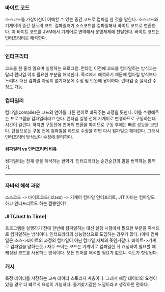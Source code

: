 ### 바이트 코드
소스코드를 가상머신이 이해할 수 있는 중간 코드로 컴파일 한 것을 말한다. 소스코드와 기계어의 중간 정도의 코드. 컴파일러가 소스코드를 컴파일해서 바이트 코드로 변환한다. 이 바이트 코드를 JVM에서 기계어로 변역해서  운영체제에 전달한다. 바이트 코드는 인터프리터로 해석한다. 
___
### 인터프리터
코드를 한 줄씪 읽으며 실행하는 프로그램. 런타임 이전에 코드를 컴파일하는 방식과는 달리 런타임 이후 필요한 부분을 해석한다. 즉석에서 해석하기 때문에 컴파일 방식보다 느리다. 대신 컴파일 과정이 없기때문에 수정 및 보완에 용이하다. 런타임 중 실시간 수정도 가능.

### 컴파일러
컴파일(compile)은 코드의 언어를 다른 언어로 바꿔주는 과정을 뜻한다. 이를 수행해주는 프로그램을 컴파일러라고 한다. 런타임 실행 전에 기계어로 변경하므로 구동하는데 시간이 걸린다. 하지만 구동전에 언어의 변환을 마치므로 구동 후에는 빠른 성능을 보인다. 단점으로는 구동 전에 컴파일을 하므로 수정을 하면 다시 컴파일으 해야한다. 그래서 인터프리터 방식보다 수정에 불리하다.  

#### 컴파일러 vs 인터프리터 비유
컴파일러는 전체 글을 해석하는 번역기. 
인터프리터는 순간순간의 말을 번역하는 통역기.
___
### 자바의 해석 과정
소스코드 -> 바이트코드(.class) -> 기계어
     컴파일          인터프리트, JIT
자바는 컴파일도 하고 인터프리트도 하는 짬뽕언어?

### JIT(Just In Time)
프로그램을 실행하기 전에 한번에 컴파일하는 대신 실행 시점에서 필요한 부분을 즉석으로 컴파일하는 방식이다. 인터프리터의 성능향상으로 도입하는 경우가 많다. (이때 컴파일은 소스->바이트의 과정의 컴파일이 아닌 컴파일 자체의 뜻인거같다. 바이트->기계로 컴파일을 말하는듯.) 자주 쓰이는 코드는 기계어로 컴파일한 뒤 캐싱하여 필요할 때 캐싱된 코드를 사용하는 방식이다. 모든 언어를 해석할 필요가 없으니 속도가 향상된다. 

### 캐시
특정 데이터를 저장하는 고속 데이터 스토리지 계층이다. 그래서 해당 데이터의 요청이 있을 경우 더 빠르게 요청이 가능하다. 즐겨찾기같은 느낌이라고 생각하면 편하다.